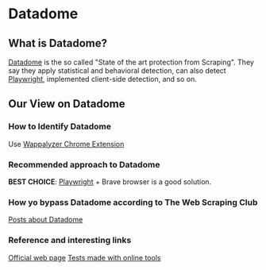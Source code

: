 # Datadome

## What is Datadome?
[Datadome](https://datadome.co/ "Datadome") is the so called "State of the art protection from Scraping". They say they apply statistical and behavioral detection, can also detect [Playwright](https://github.com/reanalytics-databoutique/webscraping-open-doc/blob/main/Pages/Tools/Playwright.md), implemented client-side detection, and so on.

## Our View on Datadome

### How to Identify Datadome
Use [Wappalyzer Chrome Extension](https://github.com/reanalytics-databoutique/webscraping-open-doc/blob/0386528f99a1209a538f6d042e859cd9933011c8/Pages/Tools/Wappalyzer.md)

### Recommended approach to Datadome
**BEST CHOICE**: [Playwright](https://github.com/reanalytics-databoutique/webscraping-open-doc/blob/main/Pages/Tools/Playwright.md) + Brave browser is a good solution. 

### How yo bypass Datadome according to The Web Scraping Club
[Posts about Datadome](https://substack.thewebscraping.club/t/datadome)

### Reference and interesting links
[Official web page](https://datadome.co/)
[Tests made with online tools](https://blog.vanila.io/how-strong-is-the-datadome-5e9ff211384e)


